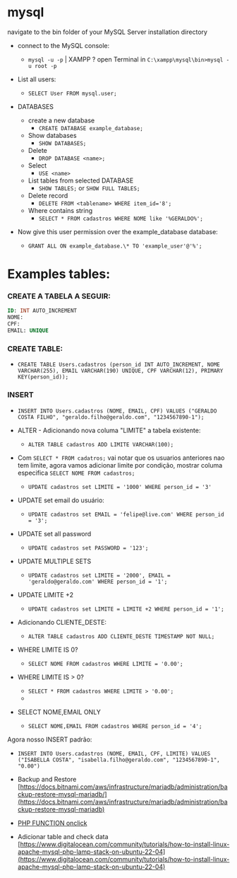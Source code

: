# mysql

navigate to the bin folder of your MySQL Server installation directory

- connect to the MySQL console:

  - `mysql -u -p` | XAMPP ? open Terminal in `C:\xampp\mysql\bin>mysql -u root -p`

- List all users:

  - `SELECT User FROM mysql.user;`

- DATABASES

  - create a new database
    - `CREATE DATABASE example_database;`
  - Show databases
    - `SHOW DATABASES;`
  - Delete
    - `DROP DATABASE <name>;`
  - Select
    - `USE <name>`
  - List tables from selected DATABASE
    - `SHOW TABLES;` or `SHOW FULL TABLES;`
  - Delete record
    - `DELETE FROM <tablename> WHERE item_id='8';`
  - Where contains string 
    - `SELECT * FROM cadastros WHERE NOME like '%GERALDO%';` 
  

- Now give this user permission over the example_database database:

  - `GRANT ALL ON example_database.\* TO 'example_user'@'%';`

# Examples tables:

### CREATE A TABELA A SEGUIR:

```sql
ID: INT AUTO_INCREMENT
NOME:
CPF:
EMAIL: UNIQUE
```

### CREATE TABLE:

- `CREATE TABLE Users.cadastros (person_id INT AUTO_INCREMENT, NOME VARCHAR(255), EMAIL VARCHAR(190) UNIQUE, CPF VARCHAR(12), PRIMARY KEY(person_id));`  

### INSERT

- `INSERT INTO Users.cadastros (NOME, EMAIL, CPF) VALUES ("GERALDO COSTA FILHO", "geraldo.filho@geraldo.com", "1234567890-1");`

- ALTER - Adicionando nova columa "LIMITE" a tabela existente:
  - `ALTER TABLE cadastros ADD LIMITE VARCHAR(100);`

- Com `SELECT * FROM cadatros;` vai notar que os usuarios anteriores nao tem limite, agora vamos adicionar limite por condição, mostrar columa especifica `SELECT NOME FROM cadastros;`
  - `UPDATE cadastros set LIMITE = '1000' WHERE person_id = '3'`

- UPDATE set email do usuário:
  - `UPDATE cadastros set EMAIL = 'felipe@live.com' WHERE person_id = '3';`

- UPDATE set all password
  - `UPDATE cadastros set PASSWORD = '123';`
 
- UPDATE MULTIPLE SETS
  - `UPDATE cadastros set LIMITE = '2000', EMAIL = 'geraldo@geraldo.com' WHERE person_id = '1';`

 - UPDATE LIMITE +2
    - `UPDATE cadastros set LIMITE = LIMITE +2 WHERE person_id = '1';`

- Adicionando CLIENTE_DESTE:
  - `ALTER TABLE cadastros ADD CLIENTE_DESTE TIMESTAMP NOT NULL;`

- WHERE LIMITE IS 0?
  - `SELECT NOME FROM cadastros WHERE LIMITE = '0.00';`

- WHERE LIMITE IS > 0?
  - `SELECT * FROM cadastros WHERE LIMITE > '0.00';`
  - 
- SELECT NOME,EMAIL ONLY 
  -  `SELECT NOME,EMAIL FROM cadastros WHERE person_id = '4';`

Agora nosso INSERT padrão: 
  - `INSERT INTO Users.cadastros (NOME, EMAIL, CPF, LIMITE) VALUES ("ISABELLA COSTA", "isabella.filho@geraldo.com", "1234567890-1", "0.00")`


- Backup and Restore [https://docs.bitnami.com/aws/infrastructure/mariadb/administration/backup-restore-mysql-mariadb/](https://docs.bitnami.com/aws/infrastructure/mariadb/administration/backup-restore-mysql-mariadb)

- [PHP FUNCTION onclick](https://stackoverflow.com/questions/19323010/execute-php-function-with-onclick)

- Adicionar table and check data [https://www.digitalocean.com/community/tutorials/how-to-install-linux-apache-mysql-php-lamp-stack-on-ubuntu-22-04](https://www.digitalocean.com/community/tutorials/how-to-install-linux-apache-mysql-php-lamp-stack-on-ubuntu-22-04)
